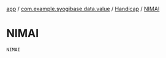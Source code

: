[app](../../index.md) / [com.example.syogibase.data.value](../index.md) / [Handicap](index.md) / [NIMAI](./-n-i-m-a-i.md)

# NIMAI

`NIMAI`